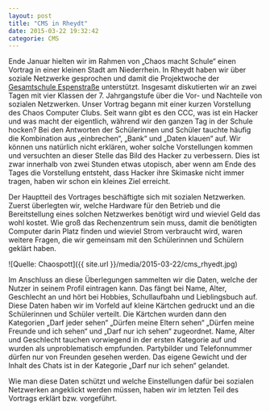 ```yaml
---
layout: post
title: "CMS in Rheydt"
date: 2015-03-22 19:32:42
categorie: CMS
---
```

Ende Januar hielten wir im Rahmen von „Chaos macht Schule“ einen Vortrag in einer kleinen Stadt am Niederrhein. In Rheydt haben wir über soziale Netzwerke gesprochen und damit die Projektwoche der [Gesamtschule Espenstraße](http://www.espenstrasse.squarespace.com/) unterstützt. Insgesamt diskutierten wir an zwei Tagen mit vier Klassen der 7. Jahrgangstufe über die Vor- und Nachteile von sozialen Netzwerken.
Unser Vortrag begann mit einer kurzen Vorstellung des Chaos Computer Clubs. Seit wann gibt es den CCC, was ist ein Hacker und was macht der eigentlich, während wir den ganzen Tag in der Schule hocken? Bei den Antworten der Schülerinnen und Schüler tauchte häufig die Kombination aus „einbrechen“, „Bank“ und „Daten klauen“ auf. Wir können uns natürlich nicht erklären, woher solche Vorstellungen kommen und versuchten an dieser Stelle das Bild des Hacker zu verbessern. Dies ist zwar innerhalb von zwei Stunden etwas utopisch, aber wenn am Ende des Tages die Vorstellung entsteht, dass Hacker ihre Skimaske nicht immer tragen, haben wir schon ein kleines Ziel erreicht.

Der Hauptteil des Vortrages beschäftigte sich mit sozialen Netzwerken. Zuerst überlegten wir, welche Hardware für den Betrieb und die Bereitstellung eines solchen Netzwerkes benötigt wird und wieviel Geld das wohl kostet. Wie groß das Rechenzentrum sein muss, damit die benötigten Computer darin Platz finden und wieviel Strom verbraucht wird, waren weitere Fragen, die wir gemeinsam mit den Schülerinnen und Schülern geklärt haben.

![Quelle: Chaospott]({{ site.url }}/media/2015-03-22/cms_rhyedt.jpg)

Im Anschluss an diese Überlegungen sammelten wir die Daten, welche der Nutzer in seinem Profil eintragen kann. Das fängt bei Name, Alter, Geschlecht an und hört bei Hobbies, Schullaufbahn und Lieblingsbuch auf. Diese Daten haben wir im Vorfeld auf kleine Kärtchen gedruckt und an die Schülerinnen und Schüler verteilt. Die Kärtchen wurden dann den Kategorien „Darf jeder sehen“ „Dürfen meine Eltern sehen“ „Dürfen meine Freunde und ich sehen“ und „Darf nur ich sehen“ zugeordnet. Name, Alter und Geschlecht tauchen vorwiegend in der ersten Kategorie auf und wurden als unproblematisch empfunden. Partybilder und Telefonnummer dürfen nur von Freunden gesehen werden. Das eigene Gewicht und der Inhalt des Chats ist in der Kategorie „Darf nur ich sehen“ gelandet.

Wie man diese Daten schützt und welche Einstellungen dafür bei sozialen Netzwerken angeklickt werden müssen, haben wir im letzten Teil des Vortrags erklärt bzw. vorgeführt.